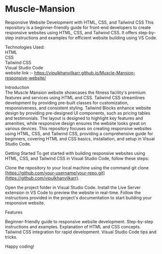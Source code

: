 # Muscle-Mansion

Responsive Website Development with HTML, CSS, and Tailwind CSS
This repository is a beginner-friendly guide for front-end developers to create responsive websites using HTML, CSS, and Tailwind CSS. It offers step-by-step instructions and examples for efficient website building using VS Code.

Technologies Used:<br>
HTML<br>
CSS<br>
Tailwind CSS<br>
Visual Studio Code<br>
website link :- https://vipulkhanvilkarr.github.io/Muscle-Mansion-responsive-website/ <br>

Introduction<br>
The Muscle Mansion website showcases the fitness facility's premium features and services using HTML and CSS. Tailwind CSS streamlines development by providing pre-built classes for customization, responsiveness, and consistent styling. Tailwind Blocks enhance website design by providing pre-designed UI components, such as pricing tables and testimonials. The layout is designed to highlight key features and amenities, while responsive design ensures the website looks great on various devices. This repository focuses on creating responsive websites using HTML, CSS, and Tailwind CSS, providing a comprehensive guide for beginners, covering HTML and CSS basics, installation, and setup in Visual Studio Code.

Getting Started
To get started with building responsive websites using HTML, CSS, and Tailwind CSS in Visual Studio Code, follow these steps:

Clone the repository to your local machine using the command git clone [https://github.com/your-username/your-repo.git](https://github.com/vipulkhanvilkarr).


Open the project folder in Visual Studio Code.
Install the Live Server extension in VS Code to preview the website in real-time.
Follow the instructions provided in the project's documentation to start building your responsive website.

Features

Beginner-friendly guide to responsive website development.
Step-by-step instructions and examples.
Explanation of HTML and CSS concepts.
Tailwind CSS integration for rapid development.
Visual Studio Code tips and tricks.

Happy coding!

